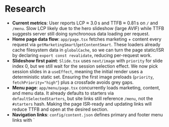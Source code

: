# Research

- **Current metrics**: User reports LCP ≈ 3.0 s and TTFB ≈ 0.81 s on `/` and `/menu`. Slow LCP likely due to the hero slideshow (large AVIF) while TTFB suggests server still doing synchronous data loading per request.
- **Home page data flow**: `app/page.tsx` fetches marketing + content every request via `getMarketingSmart`/`getContentSmart`. These loaders already cache filesystem data in `globalCache`, so we can turn the page static/ISR by declaring `export const revalidate`, reducing per-request work.
- **Slideshow first paint**: `Slide.tsx` uses `next/image` with `priority` for slide index 0, but we still wait for the session selection effect. We now pick session slides in a `useEffect`, meaning the initial render uses a deterministic static set. Ensuring the first image preloads (`priority`, `fetchPriority="high"`) plus a crossfade avoids grey gaps.
- **Menu page**: `app/menu/page.tsx` concurrently loads marketing, content, and menu data. It already defaults to starters via `defaultSelectedStarters`, but site links still reference `/menu`, not the `#starters` hash. Making the page ISR-ready and updating links will reduce TTFB and open at the desired section.
- **Navigation links**: `config/content.json` defines primary and footer menu links with `
